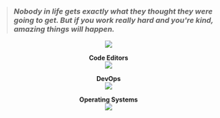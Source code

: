 > ### <i> Nobody in life gets exactly what they thought they were going to get. But if you work really hard and you're kind, amazing things will happen. </i>
<p align="center">
  <a href="https://skillicons.dev">
    <img src="https://skillicons.dev/icons?i=c,cpp,py,javascript,java" />
  </a>
</p>
<p align="center">
 <a><b>Code Editors</b><br></a>
  <a href="https://skillicons.dev">
    <img src="https://skillicons.dev/icons?i=vscode,vim,neovim,pycharm" />
  </a>
</p>
<p align="center">
 <a><b>DevOps</b></b><br></a>
  <a href="https://skillicons.dev">
    <img src="https://skillicons.dev/icons?i=git,bash,gtk" />
  </a>
</p>
<p align="center">
 <a><b>Operating Systems</b><br></a>
  <a href="https://skillicons.dev">
    <img src="https://skillicons.dev/icons?i=windows,apple,debian" />
  </a>
</p>



